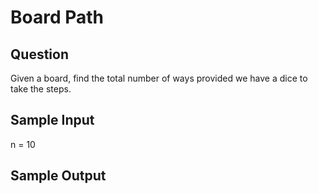 # Board Path

## Question
Given a board, find the total number of ways provided we have a dice to take the steps.

## Sample Input
n = 10

## Sample Output
